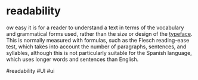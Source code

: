 # readability

ow easy it is for a reader to understand a text in terms of the vocabulary and grammatical forms used, rather than the size or design of the [typeface](https://www.zorraquino.com/en/dictionary/branding/what-is-corporate-typeface.html "Typeface"). This is normally measured with formulas, such as the Flesch reading-ease test, which takes into account the number of paragraphs, sentences, and syllables, although this is not particularly suitable for the Spanish language, which uses longer words and sentences than English.

#readability 
#UI #ui 